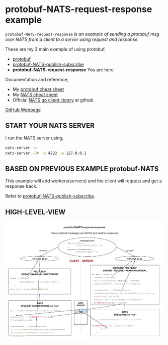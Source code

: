 # protobuf-NATS-request-response example

`protobuf-NATS-request-response` _is an example of
sending a protobuf msg over NATS from a
client to a server using request and response._

These are my 3 main example of using protobuf,

* [protobuf](https://github.com/JeffDeCola/my-go-examples/tree/master/messaging/protobuf)
* [protobuf-NATS-publish-subscribe](https://github.com/JeffDeCola/my-go-examples/tree/master/messaging/protobuf-NATS-publish-subscribe)
* **protobuf-NATS-request-response** You are here

Documentation and reference,

* My [protobuf cheat sheet](https://github.com/JeffDeCola/my-cheat-sheets/tree/master/software/development/software-architectures/messaging/protobuf-cheat-sheet)
* My [NATS cheat sheet](https://github.com/JeffDeCola/my-cheat-sheets/tree/master/software/development/software-architectures/messaging/NATS-cheat-sheet)
* Official [NATS go client library](https://github.com/nats-io/nats.go)
  at github

[GitHub Webpage](https://jeffdecola.github.io/my-go-examples/)

## START YOUR NATS SERVER

I run the NATS server using,

```bash
nats-server -v
nats-server -DV -p 4222 -a 127.0.0.1
```




## BASED ON PREVIOUS EXAMPLE protobuf-NATS

This example will add workers(servers) and the client will request
and get a response back.

Refer to
[protobuf-NATS-publish-subscribe](https://github.com/JeffDeCola/my-go-examples/tree/master/protobuf-NATS-publish-subscribe).

## HIGH-LEVEL-VIEW

![IMAGE - protobuf-NATS-request-response - IMAGE](../../docs/pics/protobuf-NATS-request-response.jpg)
